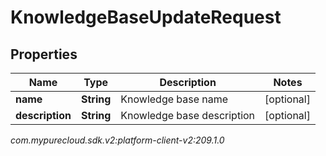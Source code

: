 # KnowledgeBaseUpdateRequest


## Properties

| Name | Type | Description | Notes |
| ------------ | ------------- | ------------- | ------------- |
| **name** | **String** | Knowledge base name |  [optional] |
| **description** | **String** | Knowledge base description |  [optional] |




_com.mypurecloud.sdk.v2:platform-client-v2:209.1.0_
